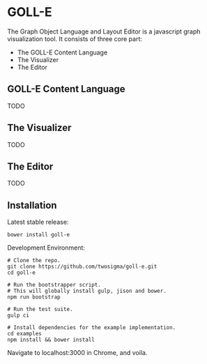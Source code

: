 # GOLL-E
The Graph Object Language and Layout Editor is a javascript graph visualization tool. It consists of three core part:

* The GOLL-E Content Language
* The Visualizer
* The Editor

## GOLL-E Content Language
TODO

## The Visualizer
TODO

## The Editor
TODO

## Installation

Latest stable release:

````
bower install goll-e
````

Development Environment:

````
# Clone the repo.
git clone https://github.com/twosigma/goll-e.git
cd goll-e

# Run the bootstrapper script.
# This will globally install gulp, jison and bower.
npm run bootstrap

# Run the test suite.
gulp ci

# Install dependencies for the example implementation.
cd examples
npm install && bower install
````

Navigate to localhost:3000 in Chrome, and voila.

